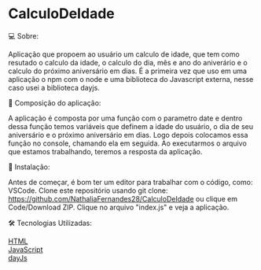 # CalculoDeIdade



💻 Sobre:

Aplicação que propoem ao usuário um calculo de idade, que tem como resutado o calculo da idade, o calculo do dia, mês e ano do aniverário e o calculo do próximo aniversário em dias. 
É a primeira vez que uso em uma aplicação o npm com o node e uma biblioteca do Javascript externa, nesse caso usei a biblioteca dayjs.



📝 Composição do aplicação:

A aplicação é composta por uma função com o parametro date e dentro dessa função temos variáveis que definem a idade do usuário, o dia de seu aniversário e o próximo 
aniversário em dias. Logo depois colocamos essa função no console, chamando ela em seguida. Ao executarmos o arquivo que estamos trabalhando, teremos a resposta da aplicação. 


🏁 Instalação:

Antes de começar, é bom ter um editor para trabalhar com o código, como: VSCode. 
Clone este repositório usando git clone: https://github.com/NathaliaFernandes28/CalculoDeIdade ou clique em Code/Download ZIP.
Clique no arquivo "index.js" e veja a aplicação.

🛠️ Tecnologias Utilizadas:  

[HTML](https://developer.mozilla.org/pt-BR/docs/Web/HTML)
<br>
[JavaScript](https://developer.mozilla.org/pt-BR/docs/Web/JavaScript)
<br>
[dayJs](https://www.npmjs.com/package/dayjs)

